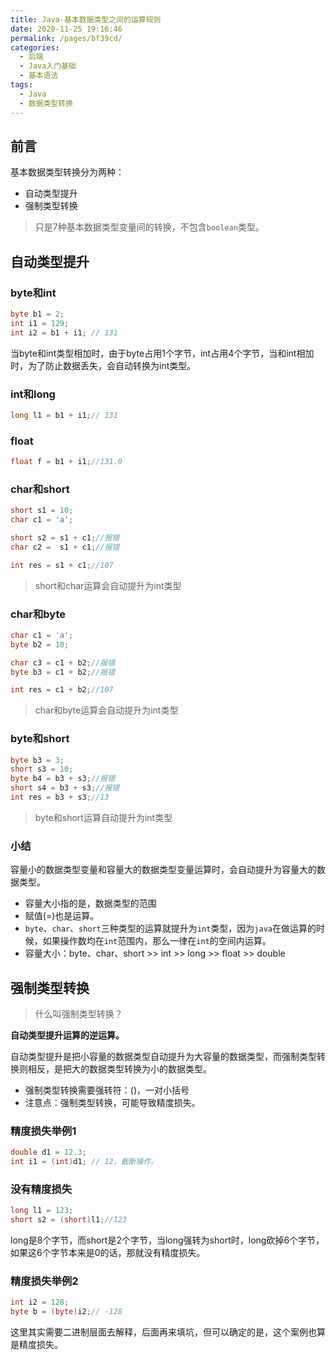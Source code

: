 ```yaml
---
title: Java-基本数据类型之间的运算规则
date: 2020-11-25 19:16:46
permalink: /pages/bf39cd/
categories: 
  - 后端
  - Java入门基础
  - 基本语法
tags: 
  - Java
  - 数据类型转换
---
```




## 前言

基本数据类型转换分为两种：

- 自动类型提升
- 强制类型转换

> 只是7种基本数据类型变量间的转换，不包含`boolean`类型。

## 自动类型提升

### byte和int

~~~java
byte b1 = 2;
int i1 = 129;
int i2 = b1 + i1; // 131
~~~

当byte和int类型相加时，由于byte占用1个字节，int占用4个字节，当和int相加时，为了防止数据丢失，会自动转换为int类型。

### int和long

~~~java
long l1 = b1 + i1;// 131
~~~

### float

~~~java
float f = b1 + i1;//131.0
~~~

### char和short

~~~java
short s1 = 10;
char c1 = 'a';

short s2 = s1 + c1;//报错
char c2 =  s1 + c1;//报错

int res = s1 + c1;//107
~~~

> short和char运算会自动提升为int类型

### char和byte

~~~java
char c1 = 'a';
byte b2 = 10;

char c3 = c1 + b2;//报错
byte b3 = c1 + b2;//报错

int res = c1 + b2;//107
~~~

> char和byte运算会自动提升为int类型

### byte和short

~~~java
byte b3 = 3;
short s3 = 10;
byte b4 = b3 + s3;//报错
short s4 = b3 + s3;//报错
int res = b3 + s3;//13
~~~

> byte和short运算自动提升为int类型

### 小结

容量小的数据类型变量和容量大的数据类型变量运算时，会自动提升为容量大的数据类型。

- 容量大小指的是，数据类型的范围
- 赋值(=)也是运算。
- `byte`、`char`、`short`三种类型的运算就提升为`int`类型，因为`java`在做运算的时候，如果操作数均在`int`范围内，那么一律在`int`的空间内运算。
- 容量大小：byte、char、short >> int >> long >> float >> double





## 强制类型转换

> 什么叫强制类型转换？

**自动类型提升运算的逆运算。**

自动类型提升是把小容量的数据类型自动提升为大容量的数据类型，而强制类型转换则相反，是把大的数据类型转换为小的数据类型。



- 强制类型转换需要强转符：()，一对小括号
- 注意点：强制类型转换，可能导致精度损失。

### 精度损失举例1

~~~java
double d1 = 12.3;
int i1 = (int)d1; // 12，截断操作。
~~~



### 没有精度损失

~~~java
long l1 = 123;
short s2 = (short)l1;//123
~~~

long是8个字节，而short是2个字节，当long强转为short时，long砍掉6个字节，如果这6个字节本来是0的话，那就没有精度损失。



### 精度损失举例2

~~~java
int i2 = 128;
byte b = (byte)i2;// -128
~~~

这里其实需要二进制层面去解释，后面再来填坑，但可以确定的是，这个案例也算是精度损失。